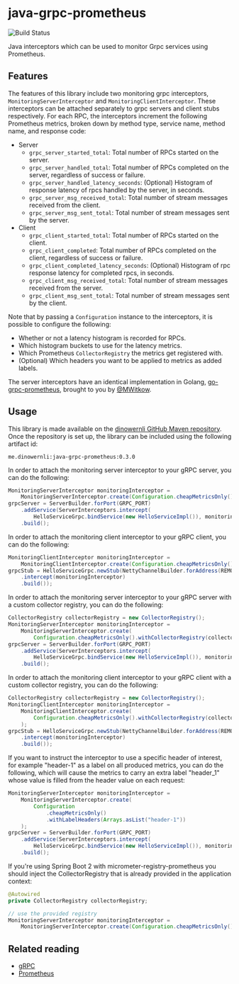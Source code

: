 # java-grpc-prometheus

![Build Status](https://github.com/grpc-ecosystem/java-grpc-prometheus/actions/workflows/bazel_test.yaml/badge.svg)

Java interceptors which can be used to monitor Grpc services using Prometheus.

## Features

The features of this library include two monitoring grpc interceptors, `MonitoringServerInterceptor` and `MonitoringClientInterceptor`. These interceptors can be attached separately to grpc servers and client stubs respectively. For each RPC, the interceptors increment the following Prometheus metrics, broken down by method type, service name, method name, and response code:

* Server
    * `grpc_server_started_total`: Total number of RPCs started on the server.
    * `grpc_server_handled_total`: Total number of RPCs completed on the server, regardless of success or failure.
    * `grpc_server_handled_latency_seconds`: (Optional) Histogram of response latency of rpcs handled by the server, in seconds.
    * `grpc_server_msg_received_total`: Total number of stream messages received from the client.
    * `grpc_server_msg_sent_total`: Total number of stream messages sent by the server.
* Client
    * `grpc_client_started_total`: Total number of RPCs started on the client.
    * `grpc_client_completed`: Total number of RPCs completed on the client, regardless of success or failure.
    * `grpc_client_completed_latency_seconds`: (Optional) Histogram of rpc response latency for completed rpcs, in seconds.
    * `grpc_client_msg_received_total`: Total number of stream messages received from the server.
    * `grpc_client_msg_sent_total`: Total number of stream messages sent by the client.
    
Note that by passing a `Configuration` instance to the interceptors, it is possible to configure the following:
* Whether or not a latency histogram is recorded for RPCs.
* Which histogram buckets to use for the latency metrics.
* Which Prometheus `CollectorRegistry` the metrics get registered with.
* (Optional) Which headers you want to be applied to metrics as added labels.

The server interceptors have an identical implementation in Golang, [go-grpc-prometheus](https://github.com/mwitkow/go-grpc-prometheus), brought to you by [@MWitkow](http://twitter.com/mwitkow).

## Usage

This library is made available on the [dinowernli GitHub Maven repository](https://github.com/dinowernli/maven-repos/tree/master).
Once the repository is set up, the library can be included using the following artifact id:

```
me.dinowernli:java-grpc-prometheus:0.3.0
```

In order to attach the monitoring server interceptor to your gRPC server, you can do the following:

```java
MonitoringServerInterceptor monitoringInterceptor = 
    MonitoringServerInterceptor.create(Configuration.cheapMetricsOnly());
grpcServer = ServerBuilder.forPort(GRPC_PORT)
    .addService(ServerInterceptors.intercept(
        HelloServiceGrpc.bindService(new HelloServiceImpl()), monitoringInterceptor))
    .build();
```

In order to attach the monitoring client interceptor to your gRPC client, you can do the following:

```java
MonitoringClientInterceptor monitoringInterceptor =
    MonitoringClientInterceptor.create(Configuration.cheapMetricsOnly());
grpcStub = HelloServiceGrpc.newStub(NettyChannelBuilder.forAddress(REMOTE_HOST, GRPC_PORT)
    .intercept(monitoringInterceptor)
    .build());
```

In order to attach the monitoring server interceptor to your gRPC server with a custom collector registry,
you can do the following:

```java
CollectorRegistry collectorRegistry = new CollectorRegistry();
MonitoringServerInterceptor monitoringInterceptor =
    MonitoringServerInterceptor.create(
        Configuration.cheapMetricsOnly().withCollectorRegistry(collectorRegistry));
grpcServer = ServerBuilder.forPort(GRPC_PORT)
    .addService(ServerInterceptors.intercept(
        HelloServiceGrpc.bindService(new HelloServiceImpl()), monitoringInterceptor))
    .build();
```

In order to attach the monitoring client interceptor to your gRPC client with a custom collector registry,
you can do the following:

```java
CollectorRegistry collectorRegistry = new CollectorRegistry();
MonitoringClientInterceptor monitoringInterceptor =
    MonitoringClientInterceptor.create(
        Configuration.cheapMetricsOnly().withCollectorRegistry(collectorRegistry)
    );
grpcStub = HelloServiceGrpc.newStub(NettyChannelBuilder.forAddress(REMOTE_HOST, GRPC_PORT)
    .intercept(monitoringInterceptor)
    .build());
```

If you want to instruct the interceptor to use a specific header of interest, for example "header-1" as a label on all
produced metrics, you can do the following, which will cause the metrics to carry an extra label "header_1" whose
value is filled from the header value on each request: 

```java
MonitoringServerInterceptor monitoringInterceptor = 
    MonitoringServerInterceptor.create(
        Configuration
            .cheapMetricsOnly()
            .withLabelHeaders(Arrays.asList("header-1"))
    );
grpcServer = ServerBuilder.forPort(GRPC_PORT)
    .addService(ServerInterceptors.intercept(
        HelloServiceGrpc.bindService(new HelloServiceImpl()), monitoringInterceptor))
    .build();
```


If you're using Spring Boot 2 with micrometer-registry-prometheus you should inject the CollectorRegistry that is already provided in the application context:

```java
@Autowired
private CollectorRegistry collectorRegistry;

// use the provided registry 
MonitoringServerInterceptor monitoringInterceptor =  
    MonitoringServerInterceptor.create(Configuration.cheapMetricsOnly().withCollectorRegistry(collectorRegistry));
```


## Related reading

* [gRPC](http://grpc.io)
* [Prometheus](http://prometheus.io)
